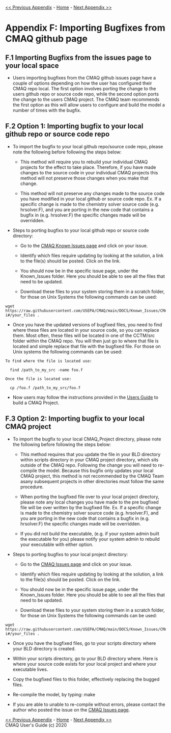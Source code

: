 <!-- BEGIN COMMENT -->

[<< Previous Appendix](CMAQ_UG_appendixE_configuring_WRF.md) - [Home](../README.md) - [Next Appendix >>](CMAQ_UG_appendixG_elmo_output.md)

<!-- END COMMENT -->

# Appendix F: Importing Bugfixes from CMAQ github page 

## F.1 Importing Bugfixs from the issues page to your local space

* Users importing bugfixes from the CMAQ github issues page have a couple of options depending on how the user has configured their CMAQ repo local. The first option involves porting the change to the users github repo or source code repo, while the second option ports the change to the users CMAQ project. The CMAQ team recommends the first option as this will allow users to configure and build the model a number of times with the bugfix. 

## F.2 Option 1: Importing bugfix to your local github repo or source code repo 

* To import the bugfix to your local github repo/source code repo, please note the following before following the steps below: 

  - This method will require you to rebuild your individual CMAQ projects for the effect to take place. Therefore, if you have made changes to the source code in your individual CMAQ projects this method will not preserve those changes when you make that change. 
  
  - This method will not preserve any changes made to the source code you have modified in your local github or source code repo. Ex. If a specific change is made to the chemistry solver source code (e.g. hrsolver.F), and you are porting in the new code that contains a bugfix in (e.g. hrsolver.F) the specific changes made will be overridden. 
  
* Steps to porting bugfixs to your local github repo or source code directory:

  - Go to the [CMAQ Known Issues page](https://github.com/USEPA/CMAQ/issues) and click on your issue.
  
  - Identify which files require updating by looking at the solution, a link to the file(s) should be posted. Click on the link.
  
  - You should now be in the specific issue page, under the Known_Issues folder. Here you should be able to see all the files that need to be updated.
  
  - Download these files to your system storing them in a scratch folder, for those on Unix Systems the following commands can be used:

```
wget https://raw.githubusercontent.com/USEPA/CMAQ/main/DOCS/Known_Issues/CMAQv5.3.1-i#/your_files .

```
  - Once you have the updated versions of bugfixed files, you need to find where these files are located in your source code, so you can replace them. Most often, these files will be located in one of the CCTM/src folder within the CMAQ repo. You will then just go to where that file is located and simple replace that file with the bugfixed file. For those on Unix systems the following commands can be used: 
  
```
To find where the file is located use:

  find /path_to_my_src -name foo.f 
  
Once the file is located use: 

  cp /foo.f /path_to_my_src/foo.f 
```

* Now users may follow the instructions provided in the [Users Guide](https://github.com/USEPA/CMAQ/blob/main/DOCS/Users_Guide/CMAQ_UG_ch05_running_a_simulation.md#56-compiling-cmaq-chemistry-transport-model-cctm) to build a CMAQ Project.


## F.3 Option 2: Importing bugfix to your local CMAQ project

* To import the bugfix to your local CMAQ_Project directory, please note the following before following the steps below: 

  - This method requires that you update the file in your BLD directory within scripts directory in your CMAQ project directory, which sits outside of the CMAQ repo. Following the change you will need to re-compile the model. Because this bugfix only updates your local CMAQ project, this method is not recommended by the CMAQ Team asany subsequent projects in other directories must follow the same procedure. 

  - When porting the bugfixed file over to your local project directory, please note any local changes you have made to the pre bugfixed file will be over written by the bugfixed file. Ex. If a specific change is made to the chemistry solver source code (e.g. hrsolver.F), and you are porting in the new code that contains a bugfix in (e.g. hrsolver.F) the specific changes made will be overridden. 
 
  - If you did not build the executable, (e.g. if your system admin built the executable for you) please notify your system admin to rebuild your executable with either option.


* Steps to porting bugfixs to your local project directory:

  - Go to the [CMAQ Issues page](https://github.com/USEPA/CMAQ/issues) and click on your issue.
  
  - Identify which files require updating by looking at the solution, a link to the file(s) should be posted. Click on the link.
  
  - You should now be in the specific issue page, under the Known_Issues folder. Here you should be able to see all the files that need to be updated.
  
  - Download these files to your system storing them in a scratch folder, for those on Unix Systems the following commands can be used:

```
wget https://raw.githubusercontent.com/USEPA/CMAQ/main/DOCS/Known_Issues/CMAQv5.3.1-i#/your_files .
```
  - Once you have the bugfixed files, go to your scripts directory where your BLD directory is created. 
  
  - Within your scripts directory, go to your BLD directory where. Here is where your source code exists for your local project and where your executable lives. 
  
  - Copy the bugfixed files to this folder, effectively replacing the bugged files. 
  
  - Re-compile the model, by typing: make  

* If you are able to unable to re-compile without errors, please contact the author who posted the issue on the [CMAQ Issues page](https://github.com/USEPA/CMAQ/issues).

<!-- BEGIN COMMENT -->

[<< Previous Appendix](CMAQ_UG_appendixE_configuring_WRF.md) - [Home](../README.md) - [Next Appendix >>](CMAQ_UG_appendixG_elmo_output.md) <br>
CMAQ User's Guide (c) 2020<br>
<!-- END COMMENT -->
